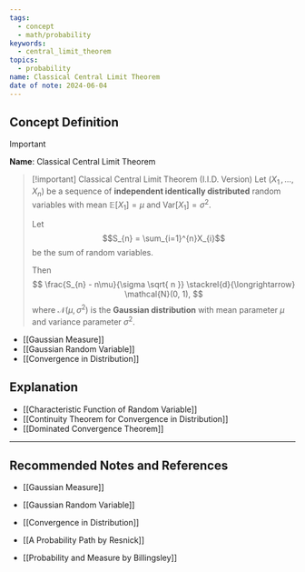 ```yaml
---
tags:
  - concept
  - math/probability
keywords:
  - central_limit_theorem
topics:
  - probability
name: Classical Central Limit Theorem
date of note: 2024-06-04
---
```


## Concept Definition

>[!important]
>**Name**: Classical Central Limit Theorem

>[!important] Classical Central Limit Theorem (I.I.D. Version)
>Let $(X_{1} \,{,}\ldots{,}\, X_{n})$ be a sequence of **independent identically distributed** random variables with mean $\mathbb{E}\left[ X_{1} \right] = \mu$ and $\text{Var}\left[ X_{1} \right]=\sigma^2.$ 
>
>Let $$S_{n} = \sum_{i=1}^{n}X_{i}$$ be the sum of random variables.
>
>Then
>$$
>\frac{S_{n} - n\mu}{\sigma \sqrt{ n }} \stackrel{d}{\longrightarrow} \mathcal{N}(0, 1),
>$$
>where $\mathcal{N}(\mu, \sigma^2)$ is the **Gaussian distribution** with mean parameter $\mu$ and variance parameter $\sigma^2.$

- [[Gaussian Measure]]
- [[Gaussian Random Variable]]
- [[Convergence in Distribution]]


## Explanation

- [[Characteristic Function of Random Variable]]
- [[Continuity Theorem for Convergence in Distribution]]
- [[Dominated Convergence Theorem]]


-----------
##  Recommended Notes and References


- [[Gaussian Measure]]
- [[Gaussian Random Variable]]
- [[Convergence in Distribution]]


- [[A Probability Path by Resnick]]
- [[Probability and Measure by Billingsley]]